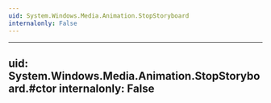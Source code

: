 ```yaml
---
uid: System.Windows.Media.Animation.StopStoryboard
internalonly: False
---
```


---
uid: System.Windows.Media.Animation.StopStoryboard.#ctor
internalonly: False
---
